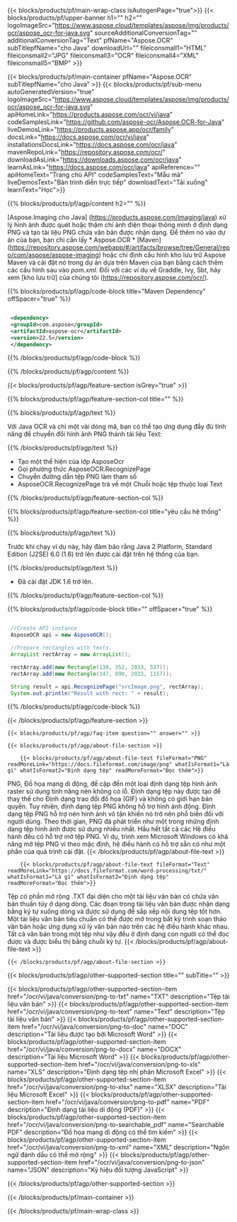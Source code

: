 ﻿---
title:  
weight: 3920
url: /vi/java/conversion/png-to-text/ 
lang: vi
langdirlevel: 2
locales: ja,it,ru,de,es,fr,nl,id,lt,pl,pt,vi,tr,ko
description: Mã mẫu cho chuyển đổi Java từ PNG sang Text. Sử dụng mã mẫu API cho hàng loạt tệp PNG thành chuyển đổi Text trong bất kỳ ứng dụng dựa trên Web hoặc Máy tính Java nào.
---

{{< blocks/products/pf/main-wrap-class isAutogenPage="true">}}
{{< blocks/products/pf/upper-banner h1="" h2="" logoImageSrc="https://www.aspose.cloud/templates/aspose/img/products/ocr/aspose_ocr-for-java.svg" sourceAdditionalConversionTag="" additionalConversionTag="Text" pfName="Aspose.OCR" subTitlepfName="cho Java" downloadUrl="" fileiconsmall1="HTML" fileiconsmall2="JPG" fileiconsmall3="OCR" fileiconsmall4="XML" fileiconsmall5="BMP" >}}


{{< blocks/products/pf/main-container pfName="Aspose.OCR" subTitlepfName="cho Java" >}}
{{< blocks/products/pf/sub-menu autoGeneratedVersion="true" logoImageSrc="https://www.aspose.cloud/templates/aspose/img/products/ocr/aspose_ocr-for-java.svg" apiHomeLink="https://products.aspose.com/ocr/vi/java" codeSamplesLink="https://github.com/aspose-ocr/Aspose.OCR-for-Java" liveDemosLink="https://products.aspose.app/ocr/family" docsLink="https://docs.aspose.com/ocr/vi/java" installationsDocsLink="https://docs.aspose.com/ocr/java" mavenRepoLink="https://repository.aspose.com/ocr/" downloadAsLink="https://downloads.aspose.com/ocr/java" learnAsLink="https://docs.aspose.com/ocr/java" apiReference="" apiHomeText="Trang chủ API" codeSamplesText="Mẫu mã" liveDemosText="Bản trình diễn trực tiếp" downloadText="Tải xuống" learnText="Học">}}

{{% blocks/products/pf/agp/content h2="" %}}



[Aspose.Imaging cho Java] (https://products.aspose.com/imaging/java)
 xử lý hình ảnh được quét hoặc thậm chí ảnh điện thoại thông minh ở định dạng PNG và tạo tài liệu PNG chứa văn bản được nhận dạng. Để thêm nó vào dự án của bạn, bạn chỉ cần lấy * Aspose.OCR *
[Maven] (https://repository.aspose.com/webapp/#/artifacts/browse/tree/General/repo/com/aspose/aspose-imaging) hoặc chỉ định cấu hình kho lưu trữ Aspose Maven
và cài đặt nó trong dự án dựa trên Maven của bạn bằng cách thêm các cấu hình sau vào _pom.xml_. Đối với các ví dụ về Graddle, Ivy, Sbt, hãy xem [kho lưu trữ] của chúng tôi (https://repository.aspose.com/ocr/).

{{% blocks/products/pf/agp/code-block title="Maven Dependency" offSpacer="true" %}}

```xml

 <dependency>
 <groupId>com.aspose</groupId>
 <artifactId>aspose-ocr</artifactId>
 <version>22.5</version>
 </dependency>

```

{{% /blocks/products/pf/agp/code-block %}}

{{% /blocks/products/pf/agp/content %}}

{{< blocks/products/pf/agp/feature-section isGrey="true" >}}

{{% blocks/products/pf/agp/feature-section-col title="" %}}

{{% blocks/products/pf/agp/text %}}

Với Java OCR và chỉ một vài dòng mã, bạn có thể tạo ứng dụng đầy đủ tính năng để chuyển đổi hình ảnh PNG thành tài liệu Text:

{{% /blocks/products/pf/agp/text %}}

+ Tạo một thể hiện của lớp AsposeOcr
+ Gọi phương thức AsposeOCR.RecognizePage
+ Chuyển đường dẫn tệp PNG làm tham số
+ AsposeOCR.RecognizePage trả về một Chuỗi hoặc tệp thuộc loại Text

{{% /blocks/products/pf/agp/feature-section-col %}}

{{% blocks/products/pf/agp/feature-section-col title="yêu cầu hệ thống" %}}

{{% blocks/products/pf/agp/text %}}

Trước khi chạy ví dụ này, hãy đảm bảo rằng Java 2 Platform, Standard Edition (J2SE) 6.0 (1.6) trở lên được cài đặt trên hệ thống của bạn.

{{% /blocks/products/pf/agp/text %}}

- Đã cài đặt JDK 1.6 trở lên.

{{% /blocks/products/pf/agp/feature-section-col %}}

{{% blocks/products/pf/agp/code-block title="" offSpacer="true" %}}

```java

 //Create API instance
 AsposeOCR api = new AsposeOCR();

 //Prepare rectangles with texts.
 ArrayList rectArray = new ArrayList();

 rectArray.add(new Rectangle(138, 352, 2033, 537));
 rectArray.add(new Rectangle(147, 890, 2033, 1157));

 String result = api.RecognizePage("srcImage.png", rectArray);
 System.out.println("Result with rect: " + result);

```

{{% /blocks/products/pf/agp/code-block %}}

{{< /blocks/products/pf/agp/feature-section >}}

    {{< blocks/products/pf/agp/faq-item question="" answer="" >}}

    {{< blocks/products/pf/agp/about-file-section >}}
       
        {{< blocks/products/pf/agp/about-file-text fileFormat="PNG" readMoreLink="https://docs.fileformat.com/image/png" whatIsFormat1="Là gì" whatIsFormat2="Định dạng tệp" readMoreFormat="Đọc thêm">}}
PNG, Đồ họa mạng di động, đề cập đến một loại định dạng tệp hình ảnh raster sử dụng tính năng nén không có lỗ. Định dạng tệp này được tạo để thay thế cho Định dạng trao đổi đồ họa (GIF) và không có giới hạn bản quyền. Tuy nhiên, định dạng tệp PNG không hỗ trợ hình ảnh động. Định dạng tệp PNG hỗ trợ nén hình ảnh vô tận khiến nó trở nên phổ biến đối với người dùng. Theo thời gian, PNG đã phát triển như một trong những định dạng tệp hình ảnh được sử dụng nhiều nhất. Hầu hết tất cả các Hệ điều hành đều có hỗ trợ mở tệp PNG. Ví dụ, trình xem Microsoft Windows có khả năng mở tệp PNG vì theo mặc định, hệ điều hành có hỗ trợ sẵn có như một phần của quá trình cài đặt.
        {{< /blocks/products/pf/agp/about-file-text >}}

        {{< blocks/products/pf/agp/about-file-text fileFormat="Text" readMoreLink="https://docs.fileformat.com/word-processing/txt/" whatIsFormat1="Là gì" whatIsFormat2="Định dạng tệp" readMoreFormat="Đọc thêm">}}
Tệp có phần mở rộng .TXT đại diện cho một tài liệu văn bản có chứa văn bản thuần túy ở dạng dòng. Các đoạn trong tài liệu văn bản được nhận dạng bằng ký tự xuống dòng và được sử dụng để sắp xếp nội dung tệp tốt hơn. Một tài liệu văn bản tiêu chuẩn có thể được mở trong bất kỳ trình soạn thảo văn bản hoặc ứng dụng xử lý văn bản nào trên các hệ điều hành khác nhau. Tất cả văn bản trong một tệp như vậy đều ở định dạng con người có thể đọc được và được biểu thị bằng chuỗi ký tự.
        {{< /blocks/products/pf/agp/about-file-text >}}

    {{< /blocks/products/pf/agp/about-file-section >}}

<!-- aboutfile Ends -->

{{< blocks/products/pf/agp/other-supported-section title="" subTitle="" >}}

{{< blocks/products/pf/agp/other-supported-section-item href="/ocr/vi/java/conversion/png-to-txt" name="TXT" description="Tệp tài liệu văn bản" >}}
{{< blocks/products/pf/agp/other-supported-section-item href="/ocr/vi/java/conversion/png-to-text" name="Text" description="Tệp tài liệu văn bản" >}}
{{< blocks/products/pf/agp/other-supported-section-item href="/ocr/vi/java/conversion/png-to-doc" name="DOC" description="Tài liệu được tạo bởi Microsoft Word" >}}
{{< blocks/products/pf/agp/other-supported-section-item href="/ocr/vi/java/conversion/png-to-docx" name="DOCX" description="Tài liệu Microsoft Word" >}}
{{< blocks/products/pf/agp/other-supported-section-item href="/ocr/vi/java/conversion/png-to-xls" name="XLS" description="Định dạng tệp nhị phân Microsoft Excel" >}}
{{< blocks/products/pf/agp/other-supported-section-item href="/ocr/vi/java/conversion/png-to-xlsx" name="XLSX" description="Tài liệu Microsoft Excel" >}}
{{< blocks/products/pf/agp/other-supported-section-item href="/ocr/vi/java/conversion/png-to-pdf" name="PDF" description="Định dạng tài liệu di động (PDF)" >}}
{{< blocks/products/pf/agp/other-supported-section-item href="/ocr/vi/java/conversion/png-to-searchable_pdf" name="Searchable PDF" description="Đồ họa mạng di động có thể tìm kiếm" >}}
{{< blocks/products/pf/agp/other-supported-section-item href="/ocr/vi/java/conversion/png-to-xml" name="XML" description="Ngôn ngữ đánh dấu có thể mở rộng" >}}
{{< blocks/products/pf/agp/other-supported-section-item href="/ocr/vi/java/conversion/png-to-json" name="JSON" description="Ký hiệu đối tượng JavaScript" >}}

{{< /blocks/products/pf/agp/other-supported-section >}}

{{< /blocks/products/pf/main-container >}}
    
{{< /blocks/products/pf/main-wrap-class >}}
